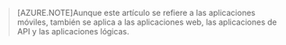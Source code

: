> [AZURE.NOTE]Aunque este artículo se refiere a las aplicaciones móviles, también se aplica a las aplicaciones web, las aplicaciones de API y las aplicaciones lógicas.

<!---HONumber=Sept15_HO3-->